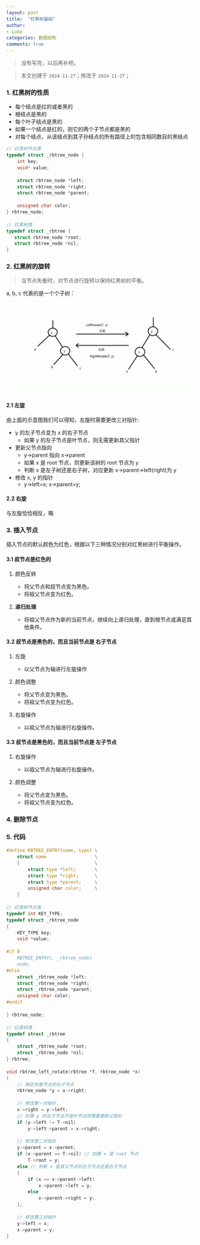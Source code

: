 ```yaml
---
layout: post
title:  "红黑树基础"
author:
- Luke
categories: 数据结构
comments: true
---
```


> 没有写完，以后再补吧。

> 本文创建于 `2024-11-27`；修改于 `2024-11-27`；

### 1. 红黑树的性质

- 每个结点是红的或者黑的
- 根结点是黑的
- 每个叶子结点是黑的
- 如果一个结点是红的，则它的两个子节点都是黑的
- 对每个结点，从该结点到其子孙结点的所有路径上的包含相同数目的黑结点

```c
// 红黑树节点类
typedef struct _rbtree_node {
    int key;
    void* value;

    struct rbtree_node *left;
    struct rbtree_node *right;
    struct rbtree_node *parent;

    unsigned char color;
} rbtree_node;

// 红黑树类
typedef struct _rbtree {
   struct rbtree_node *root;
   struct rbtree_node *nil;
}
```

### 2. 红黑树的旋转

> 当节点失衡时，对节点进行旋转以保持红黑树的平衡。

a, b, c 代表的是一个个子树：

<img src="https://github.com/Bssn520/picx-images-hosting/raw/master/Arc-2024-11-27-14.06.23.175f837eo4.webp" alt="红黑树旋转示意图" style="zoom:50%;" />

#### 2.1 左旋

由上面的示意图我们可以得知，左旋时需要更改三对指针:

- y 的左子节点变为 x 的右子节点
  - 如果 y 的左子节点是叶节点，则无需更新其父指针
- 更新父节点指向
  - y->parent 指向 x->parent
  - 如果 x 是 root 节点，则更新该树的 root 节点为 y
  - 判断 x 是左子树还是右子树，对应更新 x->parent->left(right)为 y
- 修改 x, y 的指针
  - y->left=x; x->parent=y;

#### 2.2 右旋

与左旋恰恰相反，略

### 3. 插入节点

插入节点的默认颜色为红色，根据以下三种情况分别对红黑树进行平衡操作。

#### 3.1 叔节点是红色的

1. 颜色反转

   - 将父节点和叔节点变为黑色。
   - 将祖父节点变为红色。
2. **递归处理**

   - 将祖父节点作为新的当前节点，继续向上递归处理，直到根节点或满足其他条件。

#### 3.2 叔节点是黑色的，而且当前节点是 右子节点

1. 左旋

   - 以父节点为轴进行左旋操作
2. 颜色调整

   - 将父节点变为黑色。
   - 将祖父节点变为红色。
3. 右旋操作

   - 以祖父节点为轴进行右旋操作。

#### 3.3 叔节点是黑色的，而且当前节点是 左子节点

1. 右旋操作

   - 以祖父节点为轴进行右旋操作。
2. 颜色调整

   - 将父节点变为黑色。
   - 将祖父节点变为红色。

### 4. 删除节点

### 5. 代码

```c
#define RBTREE_ENTRY(name, type) \
    struct name                  \
    {                            \
        struct type *left;       \
        struct type *right;      \
        struct type *parent;     \
        unsigned char color;     \
    }

// 红黑树节点类
typedef int KEY_TYPE;
typedef struct _rbtree_node
{
    KEY_TYPE key;
    void *value;

#if 0
    RBTREE_ENTRY(, _rbtree_node)
    node;
#else
    struct _rbtree_node *left;
    struct _rbtree_node *right;
    struct _rbtree_node *parent;
    unsigned char color;
#endif

} rbtree_node;

// 红黑树类
typedef struct _rbtree
{
    struct _rbtree_node *root;
    struct _rbtree_node *nil;
} rbtree;

void rbtree_left_rotate(rbtree *T, rbtree_node *x)
{
    // 确定失衡节点的右子节点
    rbtree_node *y = x->right;

    // 修改第一对指针
    x->right = y->left;
    // 如果 y 的左子节点不是叶节点则需要更新父指针
    if (y->left != T->nil)
        y->left->parent = x->right;

    // 修改第二对指针
    y->parent = x->parent;
    if (x->parent == T->nil) // 如果 x 是 root 节点
        T->root = y;
    else // 判断 x 是其父节点的左子节点还是右子节点
    {
        if (x == x->parent->left)
            x->parent->left = y;
        else
            x->parent->right = y;
    };

    // 修改第三对指针
    y->left = x;
    x->parent = y;
}

```

